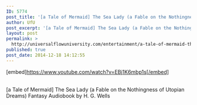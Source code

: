 ```yaml
---
ID: 5774
post_title: '[a Tale of Mermaid] The Sea Lady (a Fable on the Nothingness of Utopian Dreams), Fantasy'
author: UfU
post_excerpt: '[a Tale of Mermaid] The Sea Lady (a Fable on the Nothingness of Utopian Dreams) Fantasy Audiobook by H. G. Wells'
layout: post
permalink: >
  http://universalflowuniversity.com/entertainment/a-tale-of-mermaid-the-sea-lady-a-fable-on-the-nothingness-of-utopian-dreams-fantasy/
published: true
post_date: 2014-12-18 14:12:55
---
```

[embed]https://www.youtube.com/watch?v=EBj1K6mbp1s[/embed]</br></br>
<p>[a Tale of Mermaid] The Sea Lady (a Fable on the Nothingness of Utopian Dreams) Fantasy Audiobook by H. G. Wells</p>